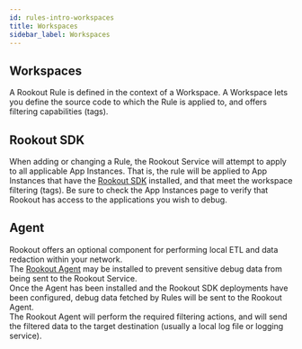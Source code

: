 ```yaml
---
id: rules-intro-workspaces
title: Workspaces
sidebar_label: Workspaces
---
```


## Workspaces

A Rookout Rule is defined in the context of a Workspace.
A Workspace lets you define the source code to which the Rule is applied to, and offers filtering capabilities (tags).

## Rookout SDK

When adding or changing a Rule, the Rookout Service will attempt to apply to all applicable App Instances.
That is, the rule will be applied to App Instances that have the [Rookout SDK](rooks-setup.md) installed, and that meet the workspace filtering (tags).
Be sure to check the App Instances page to verify that Rookout has access to the applications you wish to debug.

## Agent

Rookout offers an optional component for performing local ETL and data redaction within your network.  
The [Rookout Agent](agent-setup.md) may be installed to prevent sensitive debug data from being sent to the Rookout Service.  
Once the Agent has been installed and the Rookout SDK deployments have been configured, debug data fetched by Rules will be sent to the Rookout Agent.  
The Rookout Agent will perform the required filtering actions, and will send the filtered data to the target destination (usually a local log file or logging service).